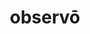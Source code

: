 ---
title: observō
meaning: to watch
ch: 6
pos: verb
secondppstem: observ
infend: āre
infhyph: -āre
conjugation: first
---